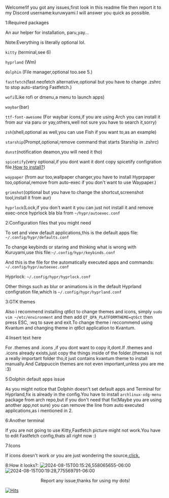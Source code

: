 Welcome!If you got any issues,first look in this readme file then report it to my Discord username:kuruwyami.I will answer you quick as possible.
  
  
1:Required packages 

An aur helper for installation, paru,yay...

Note:Everything is literally optional lol.

```kitty``` (terminal,see 6)

```hyprland``` (Wm)

```dolphin``` (File manager,optional too.see 5.)

```fastfetch```(fast neofetch alternative,optional but you have to change .zshrc to stop auto-starting Fastfetch.)

```wofi```(Like rofi or dmenu,a menu to launch apps)

```waybar```(bar)

```ttf-font-awesome``` (For waybar icons,if you are using Arch you can install it from aur via paru or yay,others,well not sure you have to search it,sorry)

```zsh```(shell,optional as well,you can use Fish if you want to,as an example)

```starship```(Prompt,optional,remove command that starts Starship in .zshrc)

```dunst```(notification deamon,you will need it tho)

```spicetify```(very optional,if you dont want it dont copy spicetify configration file.[How to install?](https://spicetify.app/docs/advanced-usage/installation/))

```waypaper``` (from aur too,wallpaper changer,you have to install Hyprpaper too,optional,remove from auto-exec if you don't want to use Waypaper.)

```grimshot```(optional but you have to change the shortcut,screenshot tool,install it from aur)

```hyprlock```(Lock,if you don't want it you can just not install it and remove exec-once hyprlock bla bla from ```~/hypr/autoexec.conf``` 




2:Configuration files that you might need

To set and view default applications,this is the default apps file: ```~/.config/hypr/defaults.conf```

To change keybinds or staring and thinking what is wrong with Kuruyami,use this file:```~/.config/hypr/keybinds.conf```

And this is the file for the automatically executed apps and commands: ```~/.config/hypr/autoexec.conf```                                                                 

Hyprlock: ```~/.config/hypr/hyprlock.conf```                                                                                                                              

Other things such as blur or animations is in the default Hyprland configration file,which is ```~/.config/hypr/hyprland.conf```



3:GTK themes

Also i recommend installing qt6ct to change themes and icons, simply ```sudo vim ~/etc/environment``` and then add ```QT_QPA_PLATFORMTHEME=qt6ct``` then press ESC, :wq to save and exit.To change theme i reccommend using Kvantum and changing theme in qt6ct application to Kvantum. 




4:Insert text here

For .themes and .icons ,if you dont want to copy it,dont.If .themes and .icons already exists,just copy the things inside of the folder.(themes is not a really important folder tho,it just contains kvantum theme to install manually.And Catppuccin themes are not even important,unless you are me :3)


5:Dolphin default apps issue 

As you might notice that Dolphin doesn't set default apps and Terminal for Hyprland,fix is already in the config.You have to install ```archlinux-xdg-menu``` package 
from arch repo,but if you don't need that fix(Maybe you are using another app,not sure) you can remove the line from auto executed applications,as i mentioned in 2.



6:Another terminal

If you are not going to use Kitty,Fastfetch picture might not work.You have to edit Fastfetch config,thats all right now :)


7:Icons 

If icons doesn't work or you are just wondering the source,[click.](https://github.com/jmattheis/gruvbox-dark-icons-gtk)


8:How it looks?:
![2024-08-15T00:15:26,558065655-06:00](https://github.com/user-attachments/assets/7915f884-616f-4fe5-825d-5938eac1e63a) ![2024-08-15T00:19:28,775569791-06:00](https://github.com/user-attachments/assets/7f2f8eba-950d-4ebe-a86a-29992dcbc115)

<p align="center">Report any issue,thanks for using my dots!


[![Hits](https://hits.sh/github.com/kuruwyami/kurufiles.svg?style=flat-square&label=Wow!%3A&color=262626&labelColor=262626)](https://hits.sh/github.com/kuruwyami/kurufiles/)

